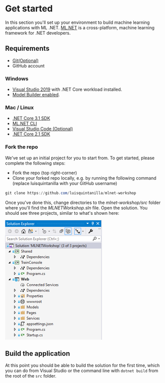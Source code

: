 # Get started

In this section you'll set up your environment to build machine learning applications with ML .NET. [ML.NET](https://dot.net/ml) is a cross-platform, machine learning framework for .NET developers.

## Requirements

- [Git(Optional)](https://git-scm.com/)
- GitHub account 

### Windows

- [Visual Studio 2019](https://visualstudio.microsoft.com/vs/) with .NET Core workload installed.
- [Model Builder enabled](https://github.com/dotnet/machinelearning-modelbuilder/issues/757#issuecomment-631665947).

### Mac / Linux

- [.NET Core 3.1 SDK](https://dotnet.microsoft.com/download/dotnet-core/3.1)
- [ML.NET CLI](https://www.nuget.org/packages/MLNet/)
- [Visual Studio Code (Optional)](https://code.visualstudio.com/Download)
- [.NET Core 2.1 SDK](https://aka.ms/download-netcore-21)

### Fork the repo

We've set up an initial project for you to start from. To get started, please complete the following steps:
- Fork the repo (top right-corner)
- Clone your forked repo locally, e.g. by running the following command (replace luisquintanilla with your GitHub username)
```powershell
git clone https://github.com/luisquintanilla/mlnet-workshop
```

Once you've done this, change directories to the *mlnet-workshop/src* folder where you'll find the *MLNETWorkshop.sln* file. Open the solution. You should see three projects, similar to what's shown here:

![](./media/project-structure.png)

<!-- ![solution explorer](https://user-images.githubusercontent.com/782127/82521002-7e01d080-9af3-11ea-85bf-a2c5c7da7b4d.png) -->

## Build the application

At this point you should be able to build the solution for the first time, which you can do from Visual Studio or the command line with `dotnet build` from the root of the `src` folder.
